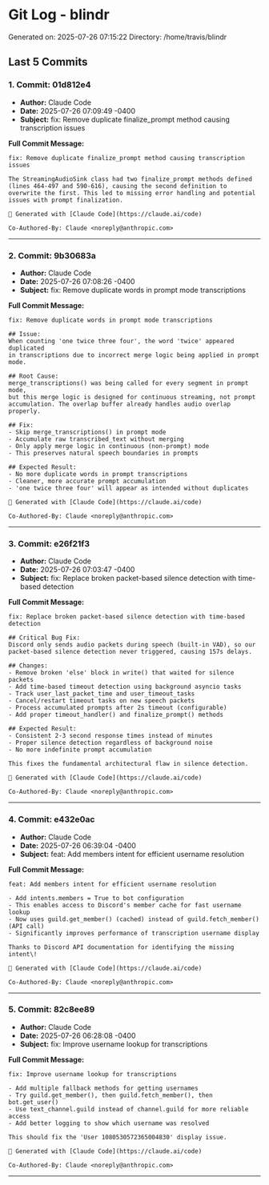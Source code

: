 # Git Log - blindr

Generated on: 2025-07-26 07:15:22
Directory: /home/travis/blindr

## Last 5 Commits

### 1. Commit: 01d812e4

- **Author:** Claude Code
- **Date:** 2025-07-26 07:09:49 -0400
- **Subject:** fix: Remove duplicate finalize_prompt method causing transcription issues

**Full Commit Message:**
```
fix: Remove duplicate finalize_prompt method causing transcription issues

The StreamingAudioSink class had two finalize_prompt methods defined (lines 464-497 and 590-616), causing the second definition to overwrite the first. This led to missing error handling and potential issues with prompt finalization.

🤖 Generated with [Claude Code](https://claude.ai/code)

Co-Authored-By: Claude <noreply@anthropic.com>
```

---

### 2. Commit: 9b30683a

- **Author:** Claude Code
- **Date:** 2025-07-26 07:08:26 -0400
- **Subject:** fix: Remove duplicate words in prompt mode transcriptions

**Full Commit Message:**
```
fix: Remove duplicate words in prompt mode transcriptions

## Issue:
When counting 'one twice three four', the word 'twice' appeared duplicated
in transcriptions due to incorrect merge logic being applied in prompt mode.

## Root Cause:
merge_transcriptions() was being called for every segment in prompt mode,
but this merge logic is designed for continuous streaming, not prompt
accumulation. The overlap buffer already handles audio overlap properly.

## Fix:
- Skip merge_transcriptions() in prompt mode
- Accumulate raw transcribed_text without merging
- Only apply merge logic in continuous (non-prompt) mode
- This preserves natural speech boundaries in prompts

## Expected Result:
- No more duplicate words in prompt transcriptions
- Cleaner, more accurate prompt accumulation
- 'one twice three four' will appear as intended without duplicates

🤖 Generated with [Claude Code](https://claude.ai/code)

Co-Authored-By: Claude <noreply@anthropic.com>
```

---

### 3. Commit: e26f21f3

- **Author:** Claude Code
- **Date:** 2025-07-26 07:03:47 -0400
- **Subject:** fix: Replace broken packet-based silence detection with time-based detection

**Full Commit Message:**
```
fix: Replace broken packet-based silence detection with time-based detection

## Critical Bug Fix:
Discord only sends audio packets during speech (built-in VAD), so our
packet-based silence detection never triggered, causing 157s delays.

## Changes:
- Remove broken 'else' block in write() that waited for silence packets
- Add time-based timeout detection using background asyncio tasks
- Track user_last_packet_time and user_timeout_tasks
- Cancel/restart timeout tasks on new speech packets
- Process accumulated prompts after 2s timeout (configurable)
- Add proper timeout_handler() and finalize_prompt() methods

## Expected Result:
- Consistent 2-3 second response times instead of minutes
- Proper silence detection regardless of background noise
- No more indefinite prompt accumulation

This fixes the fundamental architectural flaw in silence detection.

🤖 Generated with [Claude Code](https://claude.ai/code)

Co-Authored-By: Claude <noreply@anthropic.com>
```

---

### 4. Commit: e432e0ac

- **Author:** Claude Code
- **Date:** 2025-07-26 06:39:04 -0400
- **Subject:** feat: Add members intent for efficient username resolution

**Full Commit Message:**
```
feat: Add members intent for efficient username resolution

- Add intents.members = True to bot configuration
- This enables access to Discord's member cache for fast username lookup
- Now uses guild.get_member() (cached) instead of guild.fetch_member() (API call)
- Significantly improves performance of transcription username display

Thanks to Discord API documentation for identifying the missing intent\!

🤖 Generated with [Claude Code](https://claude.ai/code)

Co-Authored-By: Claude <noreply@anthropic.com>
```

---

### 5. Commit: 82c8ee89

- **Author:** Claude Code
- **Date:** 2025-07-26 06:28:08 -0400
- **Subject:** fix: Improve username lookup for transcriptions

**Full Commit Message:**
```
fix: Improve username lookup for transcriptions

- Add multiple fallback methods for getting usernames
- Try guild.get_member(), then guild.fetch_member(), then bot.get_user()
- Use text_channel.guild instead of channel.guild for more reliable access
- Add better logging to show which username was resolved

This should fix the 'User 1080530572365004830' display issue.

🤖 Generated with [Claude Code](https://claude.ai/code)

Co-Authored-By: Claude <noreply@anthropic.com>
```

---

